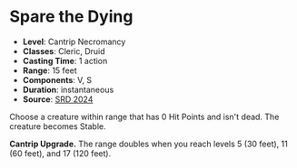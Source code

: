 # Spare the Dying

- **Level**: Cantrip Necromancy
- **Classes**: Cleric, Druid
- **Casting Time**: 1 action
- **Range**: 15 feet
- **Components**: V, S
- **Duration**: instantaneous
- **Source**: [SRD 2024](../../../srds/SRD_2024.pdf)

Choose a creature within range that has 0 Hit Points and isn't dead. The creature becomes Stable.

**Cantrip Upgrade.** The range doubles when you reach levels 5 (30 feet), 11 (60 feet), and 17 (120 feet).
